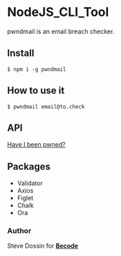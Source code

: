 # NodeJS_CLI_Tool
pwndmail is an email breach checker.

## Install
``$ npm i -g pwndmail``

## How to use it
``$ pwndmail email@to.check``
## API
[Have I been pwned?](https://haveibeenpwned.com/API/v2 "Have I been pwned")

## Packages
* Validator
* Axios
* Figlet
* Chalk
* Ora


### Author
Steve Dossin for **[Becode](https://www.becode.org/)**